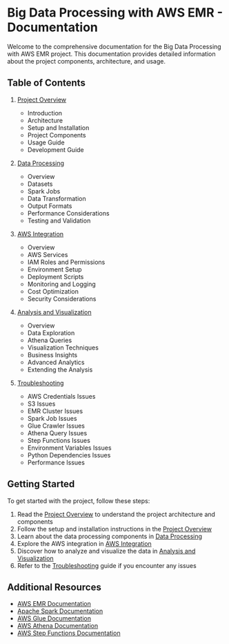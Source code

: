 # Big Data Processing with AWS EMR - Documentation

Welcome to the comprehensive documentation for the Big Data Processing with AWS EMR project. This documentation provides detailed information about the project components, architecture, and usage.

## Table of Contents

1. [Project Overview](index.md)
   - Introduction
   - Architecture
   - Setup and Installation
   - Project Components
   - Usage Guide
   - Development Guide

2. [Data Processing](data_processing.md)
   - Overview
   - Datasets
   - Spark Jobs
   - Data Transformation
   - Output Formats
   - Performance Considerations
   - Testing and Validation

3. [AWS Integration](aws_integration.md)
   - Overview
   - AWS Services
   - IAM Roles and Permissions
   - Environment Setup
   - Deployment Scripts
   - Monitoring and Logging
   - Cost Optimization
   - Security Considerations

4. [Analysis and Visualization](analysis_visualization.md)
   - Overview
   - Data Exploration
   - Athena Queries
   - Visualization Techniques
   - Business Insights
   - Advanced Analytics
   - Extending the Analysis

5. [Troubleshooting](troubleshooting.md)
   - AWS Credentials Issues
   - S3 Issues
   - EMR Cluster Issues
   - Spark Job Issues
   - Glue Crawler Issues
   - Athena Query Issues
   - Step Functions Issues
   - Environment Variables Issues
   - Python Dependencies Issues
   - Performance Issues

## Getting Started

To get started with the project, follow these steps:

1. Read the [Project Overview](index.md) to understand the project architecture and components
2. Follow the setup and installation instructions in the [Project Overview](index.md#setup-and-installation)
3. Learn about the data processing components in [Data Processing](data_processing.md)
4. Explore the AWS integration in [AWS Integration](aws_integration.md)
5. Discover how to analyze and visualize the data in [Analysis and Visualization](analysis_visualization.md)
6. Refer to the [Troubleshooting](troubleshooting.md) guide if you encounter any issues

## Additional Resources

- [AWS EMR Documentation](https://docs.aws.amazon.com/emr/latest/ManagementGuide/emr-what-is-emr.html)
- [Apache Spark Documentation](https://spark.apache.org/docs/latest/)
- [AWS Glue Documentation](https://docs.aws.amazon.com/glue/latest/dg/what-is-glue.html)
- [AWS Athena Documentation](https://docs.aws.amazon.com/athena/latest/ug/what-is.html)
- [AWS Step Functions Documentation](https://docs.aws.amazon.com/step-functions/latest/dg/welcome.html)
